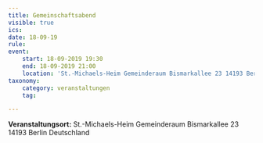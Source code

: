 ```yaml
---
title: Gemeinschaftsabend
visible: true
ics: 
date: 18-09-19
rule: 
event:
	start: 18-09-2019 19:30
	end: 18-09-2019 21:00
	location: 'St.-Michaels-Heim Gemeinderaum Bismarkallee 23 14193 Berlin Deutschland'
taxonomy:
	category: veranstaltungen
	tag: 

---
```




**Veranstaltungsort:** St.-Michaels-Heim
Gemeinderaum
Bismarkallee 23
14193 Berlin
Deutschland

